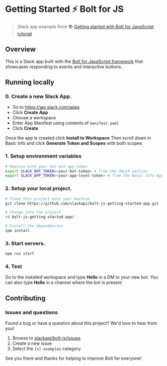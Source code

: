 # Getting Started ⚡️ Bolt for JS
> Slack app example from 📚 [Getting started with Bolt for JavaScript tutorial][1]

## Overview

This is a Slack app built with the [Bolt for JavaScript framework][2] that showcases
responding to events and interactive buttons.

## Running locally

### 0. Create a new Slack App.

- Go to https://api.slack.com/apps
- Click **Create App**
- Choose a workspace
- Enter App Manifest using contents of `manifest.yaml`
- Click **Create**

Once the app is created click **Install to Workspace**
Then scroll down in Basic Info and click **Generate Token and Scopes** with both scopes

### 1. Setup environment variables

```zsh
# Replace with your bot and app token
export SLACK_BOT_TOKEN=<your-bot-token> # from the OAuth section
export SLACK_APP_TOKEN=<your-app-level-token> # from the Basic Info App Token Section
```

### 2. Setup your local project.

```zsh
# Clone this project onto your machine
git clone https://github.com/slackapi/bolt-js-getting-started-app.git

# Change into the project
cd bolt-js-getting-started-app/

# Install the dependencies
npm install
```

### 3. Start servers.
```zsh
npm run start
```

### 4. Test

Go to the installed workspace and type **Hello** in a DM to your new bot. You can also type **Hello** in a channel where the bot is present

## Contributing

### Issues and questions

Found a bug or have a question about this project? We'd love to hear from you!

1. Browse to [slackapi/bolt-js/issues][4]
1. Create a new issue
1. Select the `[x] examples` category

See you there and thanks for helping to improve Bolt for everyone!

[1]: https://slack.dev/bolt-js/tutorial/getting-started
[2]: https://slack.dev/bolt-js/
[3]: https://slack.dev/bolt-js/tutorial/getting-started#setting-up-events
[4]: https://github.com/slackapi/bolt-js/issues/new
